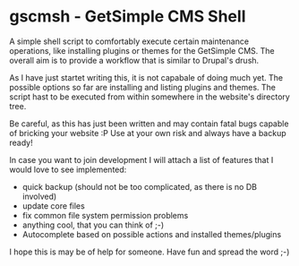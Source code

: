gscmsh - GetSimple CMS Shell 
============================

A simple shell script to comfortably execute certain maintenance operations, 
like installing plugins or themes for the GetSimple CMS.
The overall aim is to provide a workflow that is similar to Drupal's drush.

As I have just startet writing this, it is not capabale of doing much yet. 
The possible options so far are installing and listing plugins and themes.
The script hast to be executed from within somewhere in the website's directory tree.

Be careful, as this has just been written and may contain fatal bugs capable of bricking your website :P
Use at your own risk and always have a backup ready!


In case you want to join development I will attach a list of features that I would love to see implemented:
- quick backup (should not be too complicated, as there is no DB involved)
- update core files
- fix common file system permission problems
- anything cool, that you can think of ;-)
- Autocomplete based on possible actions and installed themes/plugins



I hope this is may be of help for someone. 
Have fun and spread the word ;-)
